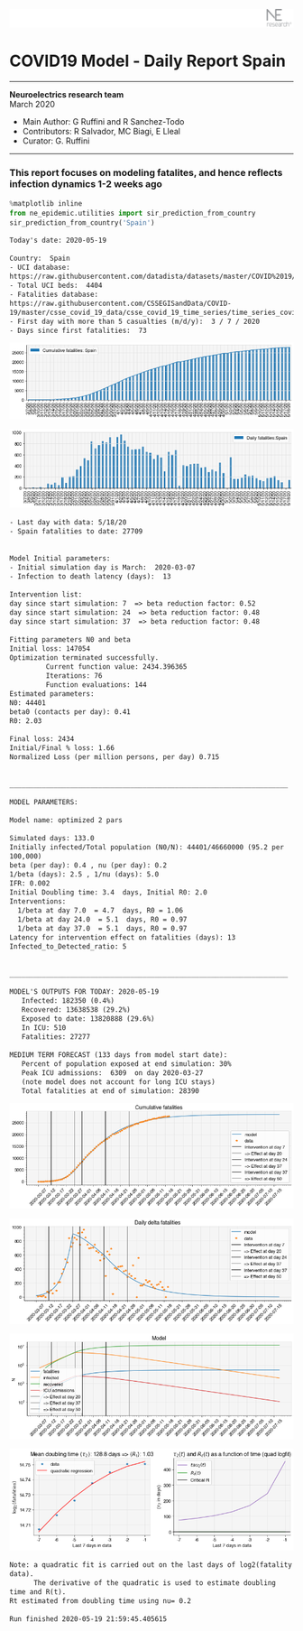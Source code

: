 ![](./images/logo.png)
# COVID19 Model - Daily Report Spain

---

**Neuroelectrics research team**  
March 2020  
* Main Author: G Ruffini and R Sanchez-Todo  
* Contributors: R Salvador, MC Biagi, E Lleal
* Curator: G. Ruffini

---

### This report focuses on modeling fatalites, and hence reflects infection dynamics 1-2 weeks ago


```python
%matplotlib inline
from ne_epidemic.utilities import sir_prediction_from_country
sir_prediction_from_country('Spain')
```

    Today's date: 2020-05-19 
    
    Country:  Spain
    - UCI database:  https://raw.githubusercontent.com/datadista/datasets/master/COVID%2019/ccaa_camas_uci_2017.csv
    - Total UCI beds:  4404
    - Fatalities database:  https://raw.githubusercontent.com/CSSEGISandData/COVID-19/master/csse_covid_19_data/csse_covid_19_time_series/time_series_covid19_deaths_global.csv
    - First day with more than 5 casualties (m/d/y):  3 / 7 / 2020
    - Days since first fatalities:  73



![png](01%20-%20Daily_Report_Spain_files/01%20-%20Daily_Report_Spain_2_1.png)



![png](01%20-%20Daily_Report_Spain_files/01%20-%20Daily_Report_Spain_2_2.png)


    - Last day with data: 5/18/20
    - Spain fatalities to date: 27709
     
    
    Model Initial parameters:
    - Initial simulation day is March:  2020-03-07
    - Infection to death latency (days):  13
    
    Intervention list:
    day since start simulation: 7  => beta reduction factor: 0.52
    day since start simulation: 24  => beta reduction factor: 0.48
    day since start simulation: 37  => beta reduction factor: 0.48
    
    Fitting parameters N0 and beta
    Initial loss: 147054
    Optimization terminated successfully.
             Current function value: 2434.396365
             Iterations: 76
             Function evaluations: 144
    Estimated parameters:
    N0: 44401
    beta0 (contacts per day): 0.41
    R0: 2.03
    
    Final loss: 2434
    Initial/Final % loss: 1.66
    Normalized Loss (per million persons, per day) 0.715 
    
    
    _____________________________________________________________________
     
    MODEL PARAMETERS:
    
    Model name: optimized 2 pars
    
    Simulated days: 133.0
    Initially infected/Total population (N0/N): 44401/46660000 (95.2 per 100,000)
    beta (per day): 0.4 , nu (per day): 0.2
    1/beta (days): 2.5 , 1/nu (days): 5.0
    IFR: 0.002
    Initial Doubling time: 3.4  days, Initial R0: 2.0
    Interventions:
      1/beta at day 7.0  = 4.7  days, R0 = 1.06
      1/beta at day 24.0  = 5.1  days, R0 = 0.97
      1/beta at day 37.0  = 5.1  days, R0 = 0.97
    Latency for intervention effect on fatalities (days): 13
    Infected_to_Detected_ratio: 5
    
    
    _____________________________________________________________________
    
    MODEL'S OUTPUTS FOR TODAY: 2020-05-19
       Infected: 182350 (0.4%)
       Recovered: 13638538 (29.2%)
       Exposed to date: 13820888 (29.6%)
       In ICU: 510
       Fatalities: 27277
     
    MEDIUM TERM FORECAST (133 days from model start date): 
       Percent of population exposed at end simulation: 30%
       Peak ICU admissions:  6309  on day 2020-03-27
       (note model does not account for long ICU stays)
       Total fatalities at end of simulation: 28390



![png](01%20-%20Daily_Report_Spain_files/01%20-%20Daily_Report_Spain_2_4.png)



![png](01%20-%20Daily_Report_Spain_files/01%20-%20Daily_Report_Spain_2_5.png)



![png](01%20-%20Daily_Report_Spain_files/01%20-%20Daily_Report_Spain_2_6.png)


     



![png](01%20-%20Daily_Report_Spain_files/01%20-%20Daily_Report_Spain_2_8.png)


    Note: a quadratic fit is carried out on the last days of log2(fatality data).
          The derivative of the quadratic is used to estimate doubling time and R(t).
    Rt estimated from doubling time using nu= 0.2
    
    Run finished 2020-05-19 21:59:45.405615

